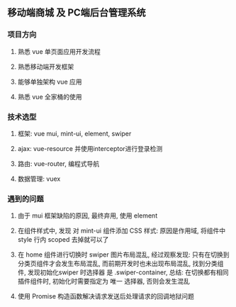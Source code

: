 ## 移动端商城 及 PC端后台管理系统

### 项目方向

 1. 熟悉 vue 单页面应用开发流程
 
 2. 熟悉移动端开发框架
 
 3. 能够单独架构 vue 应用
 
 4. 熟悉 vue 全家桶的使用
 
### 技术选型

 1. 框架: vue mui, mint-ui, element, swiper
 
 2. ajax: vue-resource 并使用interceptor进行登录检测
 
 3. 路由: vue-router, 编程式导航
 
 4. 数据管理: vuex

### 遇到的问题

1. 由于 mui 框架缺陷的原因, 最终弃用, 使用 element 

2. 在组件样式中, 发现 对 mint-ui 组件添加 CSS 样式: 原因是作用域, 将组件中 style 行内 scoped 去掉就可以了

3. 在 home 组件进行切换时 swiper 图片布局混乱, 经过观察发现: 只有在切换到 分类页组件才会发生布局混乱, 而前期开发时也未出现布局混乱, 找到分类组件,
发现初始化swiper 时选择器 是 .swiper-container, 总结: 在切换都有相同插件组件时, 初始化时需要指定为 唯一 选择器, 否则会发生混乱

4. 使用 Promise 构造函数解决请求发送后处理请求的回调地狱问题

